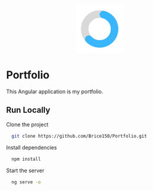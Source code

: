 <div align="center">
<img height="130px" width="130px" src="./src/assets/images/logo.png">
</div>
  
# Portfolio

This Angular application is my portfolio.

## Run Locally

Clone the project

```bash
  git clone https://github.com/Brice150/Portfolio.git
```

Install dependencies

```bash
  npm install
```

Start the server

```bash
  ng serve -o
```
